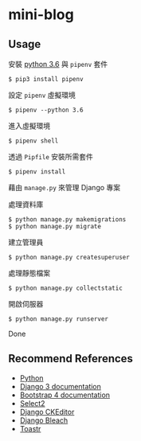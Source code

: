 # mini-blog

## Usage

安裝 [python 3.6](https://www.python.org/downloads/windows/) 與 `pipenv` 套件

```
$ pip3 install pipenv
```

設定 `pipenv` 虛擬環境

```
$ pipenv --python 3.6
```

進入虛擬環境

```
$ pipenv shell
```

透過 `Pipfile` 安裝所需套件

```
$ pipenv install
```

藉由 `manage.py` 來管理 Django 專案

處理資料庫

```
$ python manage.py makemigrations
$ python manage.py migrate
```

建立管理員

```
$ python manage.py createsuperuser
```

處理靜態檔案

```
$ python manage.py collectstatic
```

開啟伺服器

```
$ python manage.py runserver
```

Done

## Recommend References

- [Python](https://docs.python.org/3.6/)
- [Django 3 documentation](https://docs.djangoproject.com/en/3.0/)
- [Bootstrap 4 documentation](https://getbootstrap.com/docs/4.4/getting-started/introduction/)
- [Select2](https://select2.org/)
- [Django CKEditor](https://github.com/django-ckeditor/django-ckeditor)
- [Django Bleach](https://github.com/marksweb/django-bleach)
- [Toastr](https://github.com/CodeSeven/toastr)
